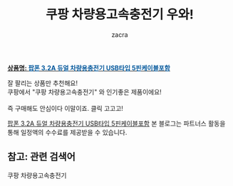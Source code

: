 ﻿---
layout: post
title:  "쿠팡 차량용고속충전기 우와!"
author: zacra
categories: [ 아이템 ]
tags: [쿠팡 차량용고속충전기]
image: https://static.coupangcdn.com/image/vendor_inventory/images/2017/09/18/17/6/0152f590-de20-4fc6-8150-bf52204796f3.jpg 
description: "쿠팡에서 쿠팡 차량용고속충전기 관련 상품으로 가장 잘팔리는 제품 중 하나라는 사실!!."
rating: 4.5
---

<a href="https://link.coupang.com/re/AFFSDP?lptag=AF8407795&pageKey=186029845&itemId=531994678&vendorItemId=3322239020&traceid=V0-153-50d8d6e4b3129fe4"><b>상품명: <font color='#01579B'>팝폰 3.2A 듀얼 차량용충전기 USB타입 5핀케이블포함</font></b></a>

잘 팔리는 상품만 추천해요!<br/>
쿠팡에서 "쿠팡 차량용고속충전기" 와 인기좋은 제품이에요!<br/><br/>
즉 구매해도 안심이다 이말이죠. 클릭 고고고! <br/>



<a href="https://link.coupang.com/re/AFFSDP?lptag=AF8407795&pageKey=186029845&itemId=531994678&vendorItemId=3322239020&traceid=V0-153-50d8d6e4b3129fe4">팝폰 3.2A 듀얼 차량용충전기 USB타입 5핀케이블포함</a>
본 블로그는 파트너스 활동을 통해 일정액의 수수료를 제공받을 수 있습니다.

## 참고: 관련 검색어    
쿠팡 차량용고속충전기